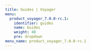 ```yaml
---
title: Guides | Voyager
menu:
  product_voyager_7.0.0-rc.1:
    identifier: guides
    name: Guides
    weight: 40
    pre: dropdown
menu_name: product_voyager_7.0.0-rc.1
---
```


